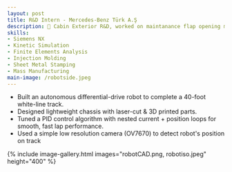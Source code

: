 ```yaml
---
layout: post
title: R&D Intern - Mercedes-Benz Türk A.Ş
description: 🚛 Cabin Exterior R&D, worked on maintanance flap opening mechanisms, sheet metal part optimization and ergonomics of a new-gen EV Semitruck
skills: 
- Siemens NX
- Kinetic Simulation
- Finite Elements Analysis
- Injection Molding
- Sheet Metal Stamping
- Mass Manufacturing
main-image: /robotside.jpeg
---
```

* Built an autonomous differential-drive robot to complete a 40-foot white-line track.
* Designed lightweight chassis with laser-cut & 3D printed parts.
* Tuned a PID control algorithm with nested current + position loops for smooth, fast lap performance.
* Used a simple low resolution camera (OV7670) to detect robot's position on track

{% include image-gallery.html images="robotCAD.png, robotiso.jpeg" height="400" %}
<br>
